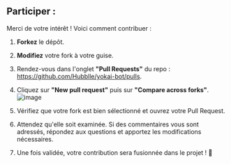 ## Participer :
Merci de votre intérêt ! Voici comment contribuer :

1. **Forkez** le dépôt.
2. **Modifiez** votre fork à votre guise.
3. Rendez-vous dans l'onglet **"Pull Requests"** du repo : https://github.com/Hubblle/yokai-bot/pulls.
4. Cliquez sur **"New pull request"** puis sur **"Compare across forks"**.
![image](https://github.com/user-attachments/assets/ee7709eb-7410-4a74-9d9a-b6201031c359)

5. Vérifiez que votre fork est bien sélectionné et ouvrez votre Pull Request.
6. Attendez qu'elle soit examinée. Si des commentaires vous sont adressés, répondez aux questions et apportez les modifications nécessaires.
7. Une fois validée, votre contribution sera fusionnée dans le projet ! 🎉
